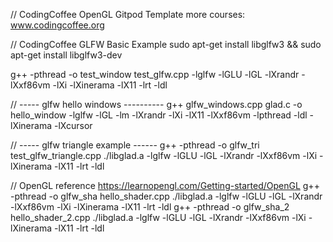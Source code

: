 //  CodingCoffee  OpenGL Gitpod Template more courses: www.codingcoffee.org 

//  CodingCoffee GLFW Basic Example 
sudo apt-get install libglfw3 && sudo apt-get install libglfw3-dev


g++ -pthread -o test_window test_glfw.cpp -lglfw -lGLU -lGL -lXrandr -lXxf86vm -lXi -lXinerama -lX11 -lrt -ldl

//  ----- glfw hello windows ----------
g++ glfw_windows.cpp glad.c -o hello_window -lglfw -lGL -lm -lXrandr -lXi -lX11 -lXxf86vm -lpthread -ldl -lXinerama -lXcursor


//  ----- glfw triangle example ------ 
g++ -pthread -o glfw_tri test_glfw_triangle.cpp ./libglad.a  -lglfw  -lGLU -lGL -lXrandr -lXxf86vm -lXi -lXinerama -lX11 -lrt -ldl


//   OpenGL reference
https://learnopengl.com/Getting-started/OpenGL
g++ -pthread -o glfw_sha hello_shader.cpp ./libglad.a  -lglfw  -lGLU -lGL -lXrandr -lXxf86vm -lXi -lXinerama -lX11 -lrt -ldl
g++ -pthread -o glfw_sha_2 hello_shader_2.cpp ./libglad.a  -lglfw  -lGLU -lGL -lXrandr -lXxf86vm -lXi -lXinerama -lX11 -lrt -ldl